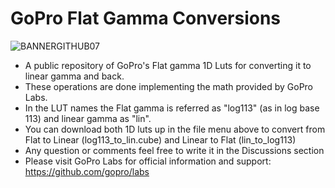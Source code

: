 # GoPro Flat Gamma Conversions
![BANNERGITHUB07](https://github.com/IRCGraphic/GoPro-Flat-Gamma-Conversions/assets/113941057/b9919f20-7a39-4e2e-9af7-b98ab6db6c4f)

- A public repository of GoPro's Flat gamma 1D Luts for converting it to linear gamma and back.  
- These operations are done implementing the math provided by GoPro Labs.  
- In the LUT names the Flat gamma is referred as "log113" (as in log base 113) and linear gamma as "lin".  
- You can download both 1D luts up in the file menu above to convert from Flat to Linear (log113_to_lin.cube) and Linear to Flat (lin_to_log113)
- Any question or comments feel free to write it in the Discussions section
- Please visit GoPro Labs for official information and support: https://github.com/gopro/labs

